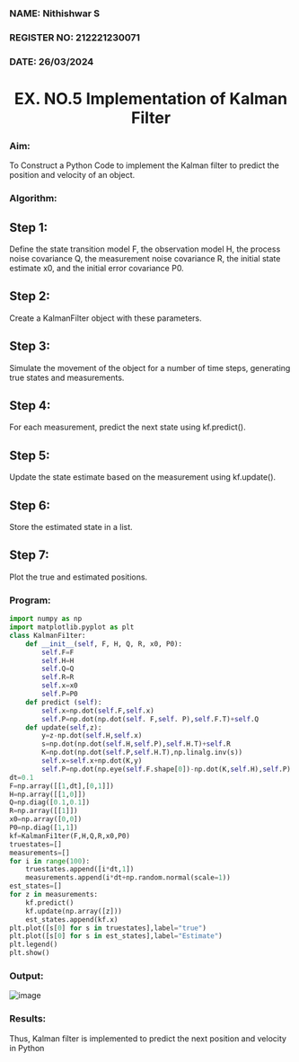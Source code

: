 <H3>NAME: Nithishwar S</H3>
<H3>REGISTER NO: 212221230071</H3>
<H3>DATE: 26/03/2024</H3>

<H1 ALIGN =CENTER> EX. NO.5 Implementation of Kalman Filter</H1>

<H3>Aim:</H3> To Construct a Python Code to implement the Kalman filter to predict the position and velocity of an object.
<H3>Algorithm:</H3>

## Step 1: 
Define the state transition model F, the observation model H, the process noise covariance Q, the measurement noise covariance R, the initial state estimate x0, and the initial error covariance P0.<BR>
## Step 2:  
Create a KalmanFilter object with these parameters.<BR>
## Step 3: 
Simulate the movement of the object for a number of time steps, generating true states and measurements. <BR>
## Step 4: 
For each measurement, predict the next state using kf.predict().<BR>
## Step 5: 
Update the state estimate based on the measurement using kf.update().<BR>
## Step 6: 
Store the estimated state in a list.<BR>
## Step 7: 
Plot the true and estimated positions.<BR>

<H3>Program:</H3>

```py
import numpy as np
import matplotlib.pyplot as plt
class KalmanFi1ter:
    def __init__(self, F, H, Q, R, x0, P0):
        self.F=F
        self.H=H
        self.Q=Q
        self.R=R
        self.x=x0
        self.P=P0
    def predict (self):
        self.x=np.dot(self.F,self.x)
        self.P=np.dot(np.dot(self. F,self. P),self.F.T)+self.Q
    def update(self,z):
        y=z-np.dot(self.H,self.x)
        s=np.dot(np.dot(self.H,self.P),self.H.T)+self.R
        K=np.dot(np.dot(self.P,self.H.T),np.linalg.inv(s))
        self.x=self.x+np.dot(K,y)
        self.P=np.dot(np.eye(self.F.shape[0])-np.dot(K,self.H),self.P)
dt=0.1
F=np.array([[1,dt],[0,1]])
H=np.array([[1,0]])
Q=np.diag([0.1,0.1])
R=np.array([[1]])
x0=np.array([0,0])
P0=np.diag([1,1])
kf=KalmanFi1ter(F,H,Q,R,x0,P0)
truestates=[]
measurements=[]
for i in range(100):
    truestates.append([i*dt,1])
    measurements.append(i*dt+np.random.normal(scale=1))
est_states=[]
for z in measurements:
    kf.predict()
    kf.update(np.array([z]))
    est_states.append(kf.x)
plt.plot([s[0] for s in truestates],label="true")
plt.plot([s[0] for s in est_states],label="Estimate")
plt.legend()
plt.show()
```

<H3>Output:</H3>

![image](https://github.com/Meenakshi0907/Ex-5--AAI/assets/94165108/1199ff26-38ae-4576-ac5a-bda5a1895e60)

<H3>Results:</H3>
Thus, Kalman filter is implemented to predict the next position and velocity in Python



